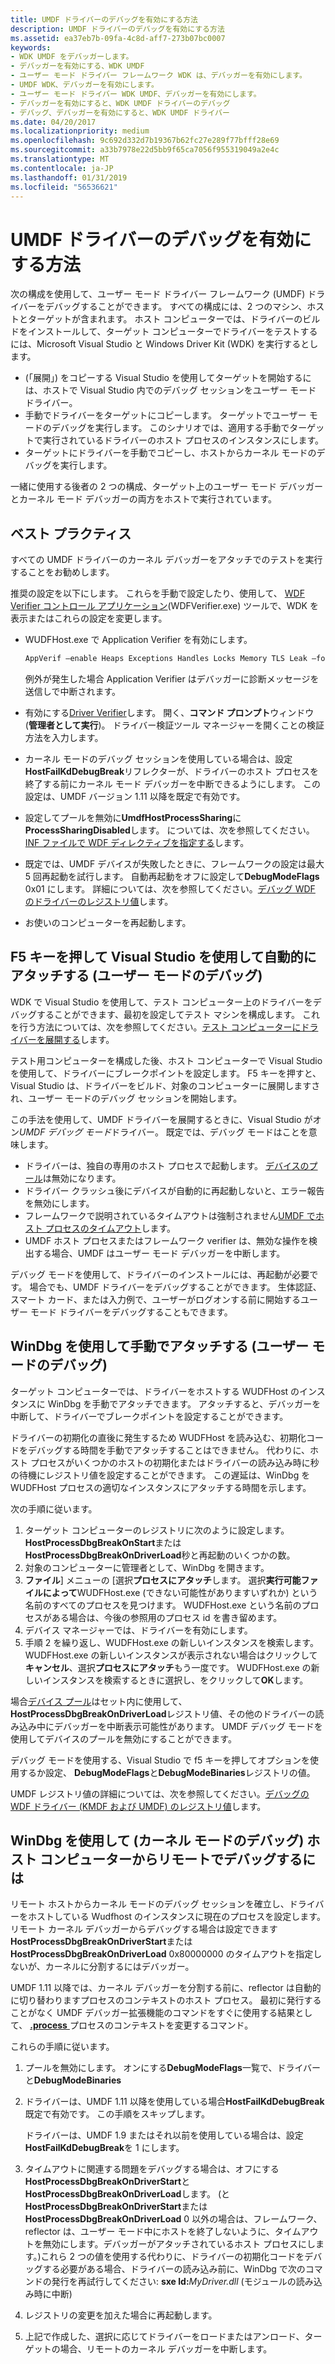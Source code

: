 ```yaml
---
title: UMDF ドライバーのデバッグを有効にする方法
description: UMDF ドライバーのデバッグを有効にする方法
ms.assetid: ea37eb7b-09fa-4c8d-aff7-273b07bc0007
keywords:
- WDK UMDF をデバッガーします。
- デバッガーを有効にする、WDK UMDF
- ユーザー モード ドライバー フレームワーク WDK は、デバッガーを有効にします。
- UMDF WDK、デバッガーを有効にします。
- ユーザー モード ドライバー WDK UMDF、デバッガーを有効にします。
- デバッガーを有効にすると、WDK UMDF ドライバーのデバッグ
- デバッグ、デバッガーを有効にすると、WDK UMDF ドライバー
ms.date: 04/20/2017
ms.localizationpriority: medium
ms.openlocfilehash: 9c692d332d7b19367b62fc27e289f77bfff28e69
ms.sourcegitcommit: a33b7978e22d5bb9f65ca7056f955319049a2e4c
ms.translationtype: MT
ms.contentlocale: ja-JP
ms.lasthandoff: 01/31/2019
ms.locfileid: "56536621"
---
```

# <a name="how-to-enable-debugging-of-a-umdf-driver"></a>UMDF ドライバーのデバッグを有効にする方法


次の構成を使用して、ユーザー モード ドライバー フレームワーク (UMDF) ドライバーをデバッグすることができます。 すべての構成には、2 つのマシン、ホストとターゲットが含まれます。 ホスト コンピューターでは、ドライバーのビルドをインストールして、ターゲット コンピューターでドライバーをテストするには、Microsoft Visual Studio と Windows Driver Kit (WDK) を実行するとします。

-   (「展開」) をコピーする Visual Studio を使用してターゲットを開始するには、ホストで Visual Studio 内でのデバッグ セッションをユーザー モード ドライバー。
-   手動でドライバーをターゲットにコピーします。 ターゲットでユーザー モードのデバッグを実行します。 このシナリオでは、適用する手動でターゲットで実行されているドライバーのホスト プロセスのインスタンスにします。
-   ターゲットにドライバーを手動でコピーし、ホストからカーネル モードのデバッグを実行します。

一緒に使用する後者の 2 つの構成、ターゲット上のユーザー モード デバッガーとカーネル モード デバッガーの両方をホストで実行されています。

## <a href="" id="bp"></a>ベスト プラクティス


すべての UMDF ドライバーのカーネル デバッガーをアタッチでのテストを実行することをお勧めします。

推奨の設定を以下にします。 これらを手動で設定したり、使用して、 [WDF Verifier コントロール アプリケーション](https://msdn.microsoft.com/library/windows/hardware/ff556129)(WDFVerifier.exe) ツールで、WDK を表示またはこれらの設定を変更します。

-   WUDFHost.exe で Application Verifier を有効にします。

    ```cpp
    AppVerif –enable Heaps Exceptions Handles Locks Memory TLS Leak –for WudfHost.exe
    ```

    例外が発生した場合 Application Verifier はデバッガーに診断メッセージを送信しで中断されます。

-   有効にする[Driver Verifier](https://msdn.microsoft.com/library/windows/hardware/ff545448)します。 開く、**コマンド プロンプト**ウィンドウ (**管理者として実行**)。 ドライバー検証ツール マネージャーを開くことの検証方法を入力します。
-   カーネル モードのデバッグ セッションを使用している場合は、設定**HostFailKdDebugBreak**リフレクターが、ドライバーのホスト プロセスを終了する前にカーネル モード デバッガーを中断できるようにします。 この設定は、UMDF バージョン 1.11 以降を既定で有効です。

-   設定してプールを無効に**UmdfHostProcessSharing**に**ProcessSharingDisabled**します。 については、次を参照してください。 [INF ファイルで WDF ディレクティブを指定する](specifying-wdf-directives-in-inf-files.md)します。
-   既定では、UMDF デバイスが失敗したときに、フレームワークの設定は最大 5 回再起動を試行します。 自動再起動をオフに設定して**DebugModeFlags** 0x01 にします。 詳細については、次を参照してください。[デバッグ WDF のドライバーのレジストリ値](registry-values-for-debugging-kmdf-drivers.md)します。
-   お使いのコンピューターを再起動します。

## <a name="using-visual-studio-with-f5-to-attach-automatically-user-mode-debugging"></a>F5 キーを押して Visual Studio を使用して自動的にアタッチする (ユーザー モードのデバッグ)


WDK で Visual Studio を使用して、テスト コンピューター上のドライバーをデバッグすることができます、最初を設定してテスト マシンを構成します。 これを行う方法については、次を参照してください。[テスト コンピューターにドライバーを展開する](https://msdn.microsoft.com/windows-drivers/develop/deploying_a_driver_to_a_test_computer)します。

テスト用コンピューターを構成した後、ホスト コンピューターで Visual Studio を使用して、ドライバーにブレークポイントを設定します。 F5 キーを押すと、Visual Studio は、ドライバーをビルド、対象のコンピューターに展開しますされ、ユーザー モードのデバッグ セッションを開始します。

この手法を使用して、UMDF ドライバーを展開するときに、Visual Studio がオン*UMDF デバッグ モード*ドライバー。 既定では、デバッグ モードはことを意味します。

-   ドライバーは、独自の専用のホスト プロセスで起動します。 [デバイスのプール](using-device-pooling-in-umdf-drivers.md)は無効になります。
-   ドライバー クラッシュ後にデバイスが自動的に再起動しないと、エラー報告を無効にします。
-   フレームワークで説明されているタイムアウトは強制されません[UMDF でホスト プロセスのタイムアウト](how-umdf-enforces-time-outs.md)します。
-   UMDF ホスト プロセスまたはフレームワーク verifier は、無効な操作を検出する場合、UMDF はユーザー モード デバッガーを中断します。

デバッグ モードを使用して、ドライバーのインストールには、再起動が必要です。 場合でも、UMDF ドライバーをデバッグすることができます。 生体認証、スマート カード、または入力例で、ユーザーがログオンする前に開始するユーザー モード ドライバーをデバッグすることもできます。

## <a name="using-windbg-to-attach-manually-user-mode-debugging"></a>WinDbg を使用して手動でアタッチする (ユーザー モードのデバッグ)


ターゲット コンピューターでは、ドライバーをホストする WUDFHost のインスタンスに WinDbg を手動でアタッチできます。 アタッチすると、デバッガーを中断して、ドライバーでブレークポイントを設定することができます。

ドライバーの初期化の直後に発生するため WUDFHost を読み込む、初期化コードをデバッグする時間を手動でアタッチすることはできません。 代わりに、ホスト プロセスがいくつかのホストの初期化またはドライバーの読み込み時に秒の待機にレジストリ値を設定することができます。 この遅延は、WinDbg を WUDFHost プロセスの適切なインスタンスにアタッチする時間を示します。

次の手順に従います。

1.  ターゲット コンピューターのレジストリに次のように設定します。 **HostProcessDbgBreakOnStart**または**HostProcessDbgBreakOnDriverLoad**秒と再起動のいくつかの数。
2.  対象のコンピューターに管理者として、WinDbg を開きます。
3.  **ファイル**] メニューの [選択**プロセスにアタッチ**します。 選択**実行可能ファイルによって**WUDFHost.exe (できない可能性がありますいずれか) という名前のすべてのプロセスを見つけます。 WUDFHost.exe という名前のプロセスがある場合は、今後の参照用のプロセス id を書き留めます。
4.  デバイス マネージャーでは、ドライバーを有効にします。
5.  手順 2 を繰り返し、WUDFHost.exe の新しいインスタンスを検索します。 WUDFHost.exe の新しいインスタンスが表示されない場合はクリックして**キャンセル**、選択**プロセスにアタッチ**もう一度です。 WUDFHost.exe の新しいインスタンスを検索するときに選択し、をクリックして**OK**します。

場合[デバイス プール](using-device-pooling-in-umdf-drivers.md)はセット内に使用して、 **HostProcessDbgBreakOnDriverLoad**レジストリ値、その他のドライバーの読み込み中にデバッガーを中断表示可能性があります。 UMDF デバッグ モードを使用してデバイスのプールを無効にすることができます。

デバッグ モードを使用する、Visual Studio で f5 キーを押してオプションを使用するか設定、 **DebugModeFlags**と**DebugModeBinaries**レジストリの値。

UMDF レジストリ値の詳細については、次を参照してください。[デバッグの WDF ドライバー (KMDF および UMDF) のレジストリ値](registry-values-for-debugging-kmdf-drivers.md)します。

## <a href="" id="kd"></a>WinDbg を使用して (カーネル モードのデバッグ) ホスト コンピューターからリモートでデバッグするには


リモート ホストからカーネル モードのデバッグ セッションを確立し、ドライバーをホストしている Wudfhost のインスタンスに現在のプロセスを設定します。 リモート カーネル デバッガーからデバッグする場合は設定できます**HostProcessDbgBreakOnDriverStart**または**HostProcessDbgBreakOnDriverLoad** 0x80000000 のタイムアウトを指定しないが、カーネルに分割するにはデバッガー。

UMDF 1.11 以降では、カーネル デバッガーを分割する前に、reflector は自動的に切り替わりますプロセスのコンテキストのホスト プロセス。 最初に発行することがなく UMDF デバッガー拡張機能のコマンドをすぐに使用する結果として、 [ **.process** ](https://msdn.microsoft.com/library/windows/hardware/ff564723)プロセスのコンテキストを変更するコマンド。

これらの手順に従います。

1. プールを無効にします。 オンにする**DebugModeFlags**一覧で、ドライバーと**DebugModeBinaries**
2. ドライバーは、UMDF 1.11 以降を使用している場合**HostFailKdDebugBreak**既定で有効です。 この手順をスキップします。

   ドライバーは、UMDF 1.9 またはそれ以前を使用している場合は、設定**HostFailKdDebugBreak**を 1 にします。

3. タイムアウトに関連する問題をデバッグする場合は、オフにする**HostProcessDbgBreakOnDriverStart**と**HostProcessDbgBreakOnDriverLoad**します。 (と**HostProcessDbgBreakOnDriverStart**または**HostProcessDbgBreakOnDriverLoad** 0 以外の場合は、フレームワーク、reflector は、ユーザー モード中にホストを終了しないように、タイムアウトを無効にします。デバッガーがアタッチされているホスト プロセスにします。)これら 2 つの値を使用する代わりに、ドライバーの初期化コードをデバッグする必要がある場合、ドライバーの読み込み前に、WinDbg で次のコマンドの発行を再試行してください: **sxe ld:**<em>MyDriver.dll</em> (モジュールの読み込み時に中断)
4. レジストリの変更を加えた場合に再起動します。
5. 上記で作成した、選択に応じてドライバーをロードまたはアンロード、ターゲットの場合、リモートのカーネル デバッガーを中断します。

 

 





